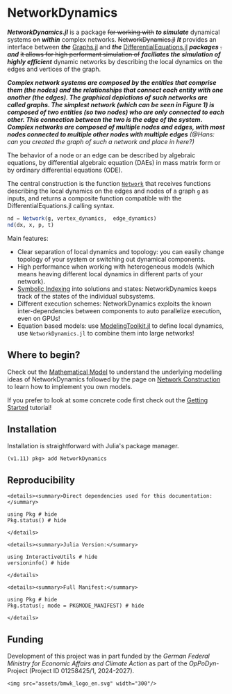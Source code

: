 # NetworkDynamics

***NetworkDynamics.jl*** is a package ~~for working with~~ ***to simulate*** dynamical systems ~~on~~ ***within*** complex networks. ~~NetworkDynamics.jl~~ ***It*** provides an interface between ***the*** [Graphs.jl](https://github.com/JuliaGraphs/Graphs.jl) and ***the*** [DifferentialEquations.jl](https://github.com/SciML/DifferentialEquations.jl) ***packages*** ~~.~~ ***and*** ~~it allows for high performant  simulation of~~ ***faciliates the simulation of highly efficient*** dynamic networks by describing the local dynamics on the edges and vertices of the graph.

***Complex network systems are composed by the entities that comprise them (the nodes) and the relationships that connect each entity with one another (the edges). The graphical depictions of such networks are called graphs. The simplest network (which can be seen in Figure 1) is composed of two entities (so two nodes) who are only connected to each other. This connection between the two is the edge of the system. Complex networks are composed of multiple nodes and edges, with most nodes connected to multiple other nodes with multiple edges*** *(@Hans: can you created the graph of such a network and place in here?)*

The behavior of a node or an edge can be described by algebraic equations, by differential algebraic equation (DAEs) in mass matrix form or by ordinary differential equations (ODE). 

The central construction is the function [`Network`](@ref) that receives functions describing the local dynamics on the edges and nodes of
a graph `g` as inputs, and returns a composite function compatible with the
DifferentialEquations.jl calling syntax.

```julia
nd = Network(g, vertex_dynamics,  edge_dynamics)
nd(dx, x, p, t)
```

Main features:
- Clear separation of local dynamics and topology: you can easily change topology of your system or switching out dynamical components.
- High performance when working with heterogeneous models (which means heaving different local dynamics in different parts of your network).
- [Symbolic Indexing](@ref) into solutions and states: NetworkDynamics keeps track of the states of the individual subsystems.
- Different execution schemes: NetworkDynamics exploits the known inter-dependencies between components to auto parallelize execution, even on GPUs!
- Equation based models: use [ModelingToolkit.jl](https://docs.sciml.ai/ModelingToolkit/dev/) to define local dynamics, use `NetworkDynamics.jl` to combine them into large networks!

## Where to begin?
Check out the [Mathematical Model](@ref) to understand the underlying modelling ideas of NetworkDynamics followed by the page on [Network Construction](@ref) to learn how to implement you own models.

If you prefer to look at some concrete code first check out the [Getting Started](@ref) tutorial!


## Installation

Installation is straightforward with Julia's package manager.

```julia-repl
(v1.11) pkg> add NetworkDynamics
```


## Reproducibility

```@raw html
<details><summary>Direct dependencies used for this documentation:</summary>
```

```@example
using Pkg # hide
Pkg.status() # hide
```

```@raw html
</details>
```

```@raw html
<details><summary>Julia Version:</summary>
```

```@example
using InteractiveUtils # hide
versioninfo() # hide
```

```@raw html
</details>
```

```@raw html
<details><summary>Full Manifest:</summary>
```

```@example
using Pkg # hide
Pkg.status(; mode = PKGMODE_MANIFEST) # hide
```

```@raw html
</details>
```

## Funding
Development of this project was in part funded by the *German Federal Ministry for Economic Affairs and Climate Action* as part of the *OpPoDyn*-Project (Project ID 01258425/1, 2024-2027).

```@raw html
<img src="assets/bmwk_logo_en.svg" width="300"/>
```
